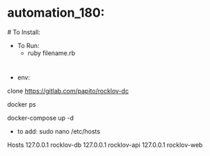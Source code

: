 # automation_180:

*#* To Install:

* To Run:
    * ruby filename.rb


#

* env:

clone https://gitlab.com/papito/rocklov-dc

docker ps

docker-compose up -d

* to add: sudo nano /etc/hosts

Hosts
127.0.0.1 rocklov-db
127.0.0.1 rocklov-api
127.0.0.1 rocklov-web


#
